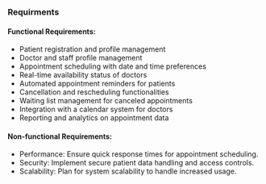### Requirments
#### Functional Requirements:
- Patient registration and profile management
- Doctor and staff profile management
- Appointment scheduling with date and time preferences
- Real-time availability status of doctors
- Automated appointment reminders for patients
- Cancellation and rescheduling functionalities
- Waiting list management for canceled appointments
- Integration with a calendar system for doctors
- Reporting and analytics on appointment data

#### Non-functional Requirements:

* Performance: Ensure quick response times for appointment scheduling.
* Security: Implement secure patient data handling and access controls.
* Scalability: Plan for system scalability to handle increased usage.
